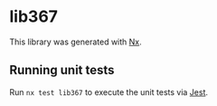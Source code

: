 # lib367

This library was generated with [Nx](https://nx.dev).

## Running unit tests

Run `nx test lib367` to execute the unit tests via [Jest](https://jestjs.io).
